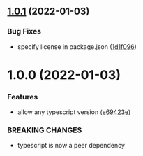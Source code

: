 ## [1.0.1](https://github.com/alexghr/ts/compare/v1.0.0...v1.0.1) (2022-01-03)


### Bug Fixes

* specify license in package.json ([1d1f096](https://github.com/alexghr/ts/commit/1d1f09608383d2bb8e16eeaf19f9146e6edb41f5))

# 1.0.0 (2022-01-03)


### Features

* allow any typescript version ([e69423e](https://github.com/alexghr/ts/commit/e69423e98891ab61d5c27541478ffac9bbaae19d))


### BREAKING CHANGES

* typescript is now a peer dependency

